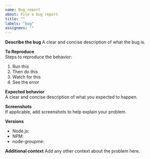 ```yaml
---
name: Bug report
about: File a bug report
title: ""
labels: "bug"
assignees: ""
---
```


<!--

Replace the information below each header with information for your bug report
Using this template will help us quickly and easily find the bugs and fix them.

-->

**Describe the bug**
A clear and concise description of what the bug is.

**To Reproduce**  
Steps to reproduce the behavior:

1. Run this
2. Then do this
3. Watch for this
4. See the error

**Expected behavior**  
A clear and concise description of what you expected to happen.

**Screenshots**  
If applicable, add screenshots to help explain your problem.

**Versions**

-   Node.js:
-   NPM:
-   node-groupme:

**Additional context**
Add any other context about the problem here.
